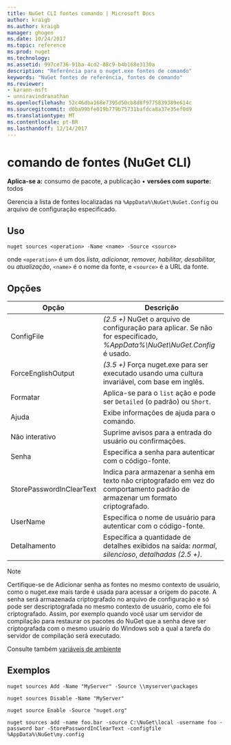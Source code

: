 ```yaml
---
title: NuGet CLI fontes comando | Microsoft Docs
author: kraigb
ms.author: kraigb
manager: ghogen
ms.date: 10/24/2017
ms.topic: reference
ms.prod: nuget
ms.technology: 
ms.assetid: 997ce736-91ba-4cd2-88c9-b4b168e3130a
description: "Referência para o nuget.exe fontes de comando"
keywords: "NuGet fontes de referência, fontes de comando"
ms.reviewer:
- karann-msft
- unniravindranathan
ms.openlocfilehash: 52c46dba168e7395d50cb8d8f9775839389e614c
ms.sourcegitcommit: d0ba99bfe019b779b75731bafdca8a37e35ef0d9
ms.translationtype: MT
ms.contentlocale: pt-BR
ms.lasthandoff: 12/14/2017
---
```

# <a name="sources-command-nuget-cli"></a>comando de fontes (NuGet CLI)

**Aplica-se a:** consumo de pacote, a publicação &bullet; **versões com suporte:** todos

Gerencia a lista de fontes localizadas na `%AppData%\NuGet\NuGet.Config` ou arquivo de configuração especificado.

## <a name="usage"></a>Uso

```
nuget sources <operation> -Name <name> -Source <source>
```

onde `<operation>` é um dos *lista, adicionar, remover, habilitar, desabilitar,* ou *atualização*, `<name>` é o nome da fonte, e `<source>` é a URL da fonte.


## <a name="options"></a>Opções

| Opção | Descrição |
| --- | --- |
| ConfigFile | *(2.5 +)*  NuGet o arquivo de configuração para aplicar. Se não for especificado, *%AppData%\NuGet\NuGet.Config* é usado. |
| ForceEnglishOutput | *(3.5 +)*  Força nuget.exe para ser executado usando uma cultura invariável, com base em inglês. |
| Formatar | Aplica-se para o `list` ação e pode ser `Detailed` (o padrão) ou `Short`. |
| Ajuda | Exibe informações de ajuda para o comando. |
| Não interativo | Suprime avisos para a entrada do usuário ou confirmações. |
| Senha | Especifica a senha para autenticar com o código-fonte. |
| StorePasswordInClearText | Indica para armazenar a senha em texto não criptografado em vez do comportamento padrão de armazenar um formato criptografado. |
| UserName | Especifica o nome de usuário para autenticar com o código-fonte. |
| Detalhamento | Especifica a quantidade de detalhes exibidos na saída: *normal*, *silencioso*, *detalhadas (2.5 +)*. |

> [!Note]
> Certifique-se de Adicionar senha as fontes no mesmo contexto de usuário, como o nuget.exe mais tarde é usada para acessar a origem do pacote. A senha será armazenada criptografado no arquivo de configuração e só pode ser descriptografada no mesmo contexto de usuário, como ele foi criptografado. Assim, por exemplo quando você usar um servidor de compilação para restaurar os pacotes do NuGet que a senha deve ser criptografada com o mesmo usuário do Windows sob a qual a tarefa do servidor de compilação será executado.

Consulte também [variáveis de ambiente](cli-ref-environment-variables.md)

## <a name="examples"></a>Exemplos

```
nuget sources Add -Name "MyServer" -Source \\myserver\packages

nuget sources Disable -Name "MyServer"

nuget source Enable -Source "nuget.org"

nuget sources add -name foo.bar -source C:\NuGet\local -username foo -password bar -StorePasswordInClearText -configfile %AppData%\NuGet\my.config
```
